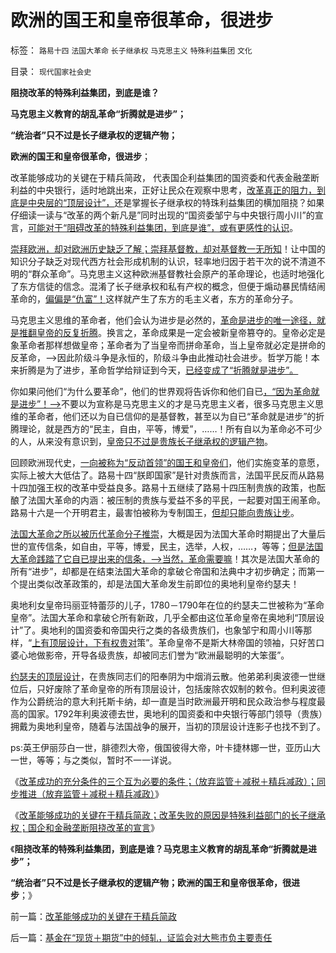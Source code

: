 # 欧洲的国王和皇帝很革命，很进步

标签： `路易十四` `法国大革命` `长子继承权` `马克思主义` `特殊利益集团` `文化` 

目录： `现代国家社会史`

**阻挠改革的特殊利益集团，到底是谁？**

**马克思主义教育的胡乱革命“折腾就是进步”；**

**“统治者”只不过是长子继承权的逻辑产物；**

**欧洲的国王和皇帝很革命，很进步**；

改革能够成功的关键在于精兵简政，
代表国企利益集团的国资委和代表金融垄断利益的中央银行，适时地跳出来，正好让民众在观察中思考，[改革真正的阻力，到底是中央层的“顶层设计”，](../../../2012/4/1/封建制度不是顶层设计的结果，中世纪德国是人民共和国.md)还是掌握长子继承权的特珠利益集团的横加阻挠？如果仔细读一读与“改革的两个新凡是”同时出现的“国资委邹宁与中央银行周小川”的宣言，[可能对于“阻碍改革的特殊利益集团，到底是谁”，或有更感性的认识](../../../2009/8/11/改革攻坚的雷区，坚在那里？危险在那里？.md)。

[崇拜欧洲，却对欧洲历史缺乏了解；崇拜基督教，却对基督教一无所知](../../../2012/10/5/革命！多少罪恶以自由为名！.md)！让中国的知识分子缺乏对现代西方社会形成机制的认识，轻率地归因于若干次的说不清道不明的“群众革命”。马克思主义这种欧洲基督教社会原产的革命理论，也适时地强化了东方信徒的信念。混淆了长子继承权和私有产权的概念，但便于煽动暴民情结闹革命的，[偏偏是“仇富”！](../../../2009/8/26/仇富的社会没有前途.md)这样就产生了东方的毛主义者，东方的革命分子。

马克思主义思维的革命者，他们会认为进步是必然的，[革命是进步的唯一途径，就是推翻皇帝的反复折腾](../../../2012/6/19/乱糟糟的大革命里，小民百姓总是成为替罪羊！.md)。换言之，革命成果是一定会被新皇帝篡夺的。皇帝必定是象革命者那样想做皇帝；革命者为了当皇帝而拼命革命，当上皇帝就必定是拼命的反革命，——>因此阶级斗争是永恒的，阶级斗争由此推动社会进步。哲学万能！本来折腾是为了进步，革命哲学给辩证到今天，[已经变成了“折腾就是进步”。](../../../2009/2/9/黄宗羲定律“老百姓尽量别折腾”.md)

你如果问他们“为什么要革命”，他们的世界观将告诉你和他们自已[，“因为革命就是进步”！——>](../../../2012/6/12/民主集中制政体里谁是统治者？.md)不要以为宣称是马克思主义的才是马克思主义者，很多马克思主义思维的革命者，他们还以为自已信仰的是基督教，甚至以为自已“革命就是进步”的折腾理论，就是西方的“民主，自由，平等，博爱”，……！所有自以为革命必不可少的人，从来没有意识到，[皇帝只不过是贵族长子继承权的逻辑产物](../../../2011/12/6/道德经济学复制中世纪（皇帝＋贫民）政治模式.md)。

回顾欧洲现代史，[一向被称为“反动首领”的国王和皇帝们](../../../2010/8/19/首倡人人生而平等的罗马法学家的悲惨结局.md)，他们实施变革的意愿，实际上被大大低估了。路易十四“朕即国家”是针对贵族而言，法国平民反而从路易十四加强王权的改革中受益良多。路易十五继续了路易十四压制贵族的政策，也酝酿了法国大革命的内涵：被压制的贵族与爱益不多的平民，一起要对国王闹革命。路易十六是一个开明君主，最害怕被称为专制国王，[但却只能向贵族让步](../../../2009/5/8/妖魔化敌视与铁板一块.md)。

[法国大革命之所以被历代革命分子推崇](../../../2012/6/14/法国大革命，文化大革命，民主大革命，信仰大革命.md)，大概是因为法国大革命时期提出了大量后世的宣传信条，如自由，平等，博爱，民主，选举，人权，……，等等；[但是法国大革命践踏了它自已提出来的信条，——>当然，革命需要嘛](../../../2012/10/5/革命！多少罪恶以自由为名！.md)！其次是法国大革命的所有“进步”，却都是在结束法国大革命的拿破仑帝国和法典中才初步确定；而第一个提出类似改革政策的，却是法国大革命发生前即位的奥地利皇帝约瑟夫！

奥地利女皇帝玛丽亚特蕾莎的儿子，1780－1790年在位的约瑟夫二世被称为“革命皇帝”。法国大革命和拿破仑所有新政，几乎全都由这位革命皇帝在奥地利“顶层设计”了。奥地利的国资委和帝国央行之类的各级贵族们，也象邹宁和周小川等那样，“[上有顶层设计，下有权贵对](../../../2009/7/21/科斯定理之中国定律和科学的发展观.md)策”。革命皇帝不是斯大林帝国的领袖，只好苦口婆心地做影帝，开导各级贵族，却被同志们誉为“欧洲最聪明的大笨蛋”。

[约瑟夫的顶层设计](../../../2012/2/2/民粹冲击波！革命压力对于民主进程是南辕北辙.md)，在贵族同志们的阳奉阴为中烟消云散。他弟弟利奥波德一世继位后，只好废除了革命皇帝的所有顶层设计，包括废除农奴制的敕令。但利奥波德作为公爵统治的意大利托斯卡纳，却一直是当时欧洲最开明和民众政治参与程度最高的国家。1792年利奥波德去世，奥地利的国资委和中央银行等部门领导（贵族）拥戴为奥地利皇帝，随着与法国战争的展开，当初的顶层设计连影子也找不到了。

ps:英王伊丽莎白一世，腓德烈大帝，俄国彼得大帝，叶卡捷林娜一世，亚历山大一世，等等；与之类似，暂时不一一详说。

《[改革成功的充分条件的三个互为必要的条件；（放弃监管＋减税＋精兵减政）；同步推进（放弃监管＋减税＋精兵减政）](../../../2012/10/15/（放弃监管＋减税＋精兵减政）互为必要条件.md)》

《[改革能够成功的关键在于精兵简政；改革失败的原因是特殊利益部门的长子继承权；国企和金融垄断阻挠改革的宣言](../../../2012/10/15/改革能够成功的关键在于精兵简政.md)》

《**阻挠改革的特殊利益集团，到底是谁？马克思主义教育的胡乱革命“折腾就是进步”；**

**“统治者”只不过是长子继承权的逻辑产物；欧洲的国王和皇帝很革命，很进步**；》

前一篇：[改革能够成功的关键在于精兵简政](../../../2012/10/15/改革能够成功的关键在于精兵简政.md)

后一篇：[基金在“现货＋期货”中的倾轧，证监会对大熊市负主要责任](../../../2012/10/15/基金在“现货＋期货”中的倾轧，证监会对大熊市负主要责任.md)
